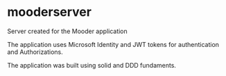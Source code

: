 # mooderserver
Server created for the Mooder application

The application uses Microsoft Identity and JWT tokens for authentication and Authorizations.

The application was built using solid and DDD fundaments.
